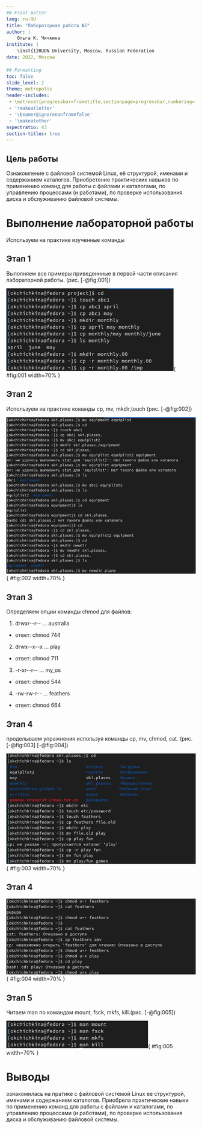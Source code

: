 ```yaml
---
## Front matter
lang: ru-RU
title: "Лабораторная работа №5"
author: |
	Ольга К. Чичкина
institute: |
	\inst{1}RUDN University, Moscow, Russian Federation
date: 2022, Moscow

## Formatting
toc: false
slide_level: 2
theme: metropolis
header-includes: 
 - \metroset{progressbar=frametitle,sectionpage=progressbar,numbering=fraction}
 - '\makeatletter'
 - '\beamer@ignorenonframefalse'
 - '\makeatother'
aspectratio: 43
section-titles: true
--- 
```

## Цель работы

Ознакомление с файловой системой Linux, её структурой, именами и содержанием каталогов. Приобретение практических навыков по применению команд для работы с файлами и каталогами, по управлению процессами (и работами), по проверке использования диска и обслуживанию файловой системы.

# Выполнение лабораторной работы
 
 Используем на практике изученные команды
 
## Этап 1

Выполняем все примеры приведеннные в первой части  описания лабораторной работы. (рис. [-@fig:001])

![команда cp](image/cp.png){ #fig:001 width=70% }

## Этап 2

Используем на практике команды cp, mv, mkdir,touch (рис. [-@fig:002])

![2 этап](image/2этап.png){ #fig:002 width=70% }

## Этап 3

Определяем опции команды chmod для файлов:
  1. drwxr--r-- ... australia
   - ответ: chmod 744
  2. drwx--x--x ... play
   - ответ: chmod 711
  3. -r-xr--r-- ... my_os
   - ответ: chmod 544
  4. -rw-rw-r-- ... feathers
   - ответ: chmod 664

## Этап 4

проделываем упражнения используя команды cp, mv, chmod, cat. (рис. [-@fig:003] [-@fig:004])

![этап 4](image/этап4.png){ #fig:003 width=70% }

## Этап 4

![этап 4](image/этап5.png){ #fig:004 width=70% }

## Этап 5 

Читаем man по командам mount, fsck, mkfs, kill.(рис. [-@fig:005])

![команда man](image/этап6.png){ #fig:005 width=70% }

# Выводы

ознакомилась на пратике с файловой системой Linux ее структурой, именами и содержанием каталогов. Приобрела практические навыки по применению команд для работы с файлами и каталогами, по управлению процессами (и работами), по проверке использования диска и обслуживанию файловой системы.
